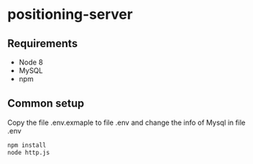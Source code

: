 # positioning-server
## Requirements
* Node 8
* MySQL
* npm
## Common setup
Copy the file .env.exmaple to file .env and change the info of Mysql in file .env

```bash
npm install
node http.js
```
